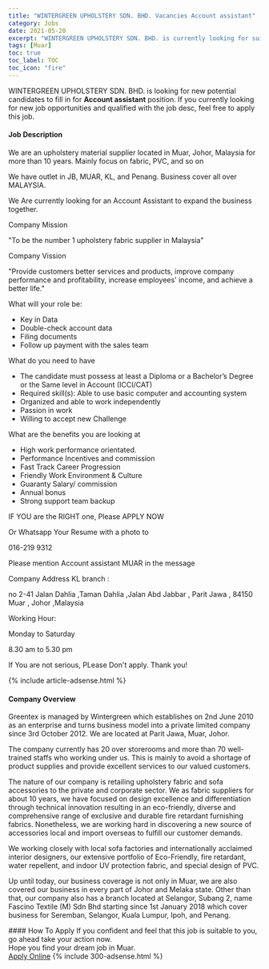 ```yaml
---
title: "WINTERGREEN UPHOLSTERY SDN. BHD. Vacancies Account assistant" 
category: Jobs 
date: 2021-05-20 
excerpt: "WINTERGREEN UPHOLSTERY SDN. BHD. is currently looking for suitable person to fill in the Account assistant which based in Muar" 
tags: [Muar] 
toc: true 
toc_label: TOC 
toc_icon: "fire" 
--- 
```


<p>WINTERGREEN UPHOLSTERY SDN. BHD. is looking for new potential candidates to fill in for <b>Account assistant</b> position. If you currently looking for new job opportunities and qualified with the job desc, feel free to apply this job.
</p><div><div><h4>Job Description</h4></div><div><div><span><div><p><span>We are an upholstery material supplier located in Muar, Johor, Malaysia for more than 10 years. Mainly focus on fabric, PVC, and so on</span></p><p><span>We have outlet in JB, MUAR, KL, and Penang. Business cover all over MALAYSIA.</span></p><p><span>We Are currently looking for an Account Assistant to expand the business together.</span></p><p>Company Mission</p><p>"To be the number 1 upholstery fabric supplier in Malaysia"</p><p>Company Vission</p><p>"Provide customers better services and products, improve company performance and profitability, increase employees' income, and achieve a better life."</p><p>What will your role be:</p><ul><li>Key in Data</li><li>Double-check account data</li><li>Filing documents</li><li>Follow up payment with the sales team</li></ul><p>What do you need to have</p><ul><li>The candidate must possess at least a Diploma or a Bachelor&#8217;s Degree or the Same level in Account (ICCI/CAT)</li><li>Required skill(s): Able to use basic computer and accounting system</li><li>Organized and able to work independently</li><li>Passion in work</li><li>Willing to accept new Challenge</li></ul><p>What are the benefits you are looking at</p><ul><li>High work performance orientated.</li><li>Performance Incentives&#160;and commission</li><li>Fast Track Career Progression</li><li>Friendly Work Environment &amp; Culture</li><li>Guaranty Salary/ commission</li><li>Annual bonus</li><li>Strong support team backup</li></ul><p>IF YOU are the RIGHT one, Please APPLY NOW</p><p>Or Whatsapp Your Resume with a photo to</p><p>016-219 9312</p><p>Please mention Account assistant MUAR in the message</p><p>Company Address KL branch :</p><p><span>no 2-41 Jalan Dahlia ,Taman Dahlia ,Jalan Abd Jabbar , Parit Jawa , 84150 Muar , Johor ,Malaysia</span></p><p><span>Working Hour:</span></p><p><span>Monday to Saturday</span></p><p><span>8.30 am to 5.30 pm</span></p><p><span>If You are not serious, PLease Don't apply. Thank you!</span></p></div></span></div></div></div> 
{% include article-adsense.html %} 
<div><div><h4>Company Overview</h4></div><div><div><span><div><p>Greentex is managed by Wintergreen which establishes on 2nd June 2010 as an enterprise and turns business model into a private limited company since 3rd October 2012. We are located at Parit Jawa, Muar, Johor.</p><p>The company currently has 20 over storerooms and more than 70 well-trained staffs who working under us. This is mainly to avoid a shortage of product supplies and provide excellent services to our valued customers.</p><p>The nature of our company is retailing upholstery fabric and sofa accessories to the private and corporate sector. We as fabric suppliers for about 10 years, we have focused on design excellence and differentiation through technical innovation resulting in an eco-friendly, diverse and comprehensive range of exclusive and durable fire retardant furnishing fabrics. Nonetheless, we are working hard in discovering a new source of accessories local and import overseas to fulfill our customer demands.</p><p>We working closely with local sofa factories and internationally acclaimed interior designers, our extensive portfolio of Eco-Friendly, fire retardant, water repellent, and indoor UV protection fabric, and special design of PVC.</p><p>Up until today, our business coverage is not only in Muar, we are also covered our business in every part of Johor and Melaka state. Other than that, our company also has a branch located at Selangor, Subang 2, name Fascino Textile (M) Sdn Bhd starting since 1st January 2018 which cover business for Seremban, Selangor, Kuala Lumpur, Ipoh, and Penang.</p></div></span></div></div></div> 
#### How To Apply 
If you confident and feel that this job is suitable to you, go ahead take your action now. <br/> 
Hope you find your dream job in Muar. <br/> 
<a href="https://www.jobstreet.com.my/en/job/account-assistant-4570626?jobId=jobstreet-my-job-4570626&" class="btn btn--info" target="_blank" rel="nofollow noopenner">Apply Online</a> 
{% include 300-adsense.html %} 